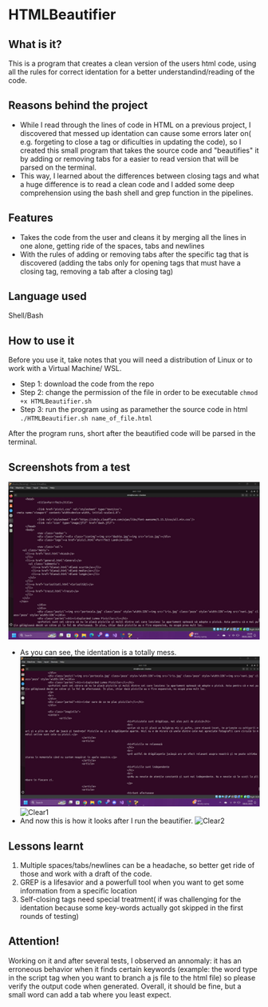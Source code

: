 # HTMLBeautifier
## What is it?
This is a program that creates a clean version of the users html code, using all the rules for correct identation for a better understandind/reading of the code.

## Reasons behind the project
- While I read through the lines of code in HTML on a previous project, I discovered that messed up identation can cause some errors later on( e.g. forgeting to close a tag or dificulties in updating the code), so I created this small program that takes the source code and "beautifies" it by adding or removing tabs for a easier to read version that will be parsed on the terminal.
- This way, I learned about the differences between closing tags and what a huge difference is to read a clean code and I added some deep comprehension using the bash shell and grep function in the pipelines.

## Features
- Takes the code from the user and cleans it by merging all the lines in one alone, getting ride of the spaces, tabs and newlines
- With the rules of adding or removing tabs after the specific tag that is discovered (adding the tabs only for opening tags that must have a closing tag, removing a tab after a closing tag)

## Language used
Shell/Bash

## How to use it
Before you use it, take notes that you will need a distribution of Linux or to work with a Virtual Machine/ WSL.
- Step 1: download the code from the repo
- Step 2: change the permission of the file in order to be executable
`chmod +x HTMLBeautifier.sh`
- Step 3: run the program using as paramether the source code in html
`./HTMLBeautifier.sh name_of_file.html`

After the program runs, short after the beautified code will be parsed in the terminal.

## Screenshots from a test
![Mess1](https://github.com/lorenabora/HTMLBeautifier/blob/main/htmlTest/messy1.jpeg)
* As you can see, the identation is a totally mess.
![Mess2](https://github.com/lorenabora/HTMLBeautifier/blob/main/htmlTest/messy2.jpeg)
![Clear1]()
* And now this is how it looks after I run the beautifier.
![Clear2]()

## Lessons learnt
1. Multiple spaces/tabs/newlines can be a headache, so better get ride of those and work with a draft of the code.
2. GREP is a lifesavior and a powerfull tool when you want to get some information from a specific location
3. Self-closing tags need special treatment( if was challenging for the identation because some key-words actually got skipped in the first rounds of testing)

## Attention!
Working on it and after several tests, I observed an annomaly: it has an erroneous behavior when it finds certain keywords (example: the word type in the script tag when you want to branch a js file to the html file) so please verify the output code when generated. Overall, it should be fine, but a small word can add a tab where you least expect.

